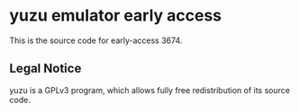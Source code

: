 yuzu emulator early access
=============

This is the source code for early-access 3674.

## Legal Notice

yuzu is a GPLv3 program, which allows fully free redistribution of its source code.